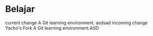 # **Belajar**
current change
A Git learning environment. asdsad
incoming change
Yacho's Fork
A Git learning environment.ASD

